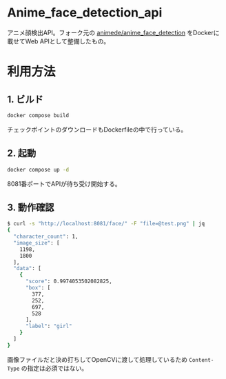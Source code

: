 # Anime_face_detection_api
アニメ顔検出API。フォーク元の [animede/anime_face_detection](https://github.com/animede/anime_face_detection) をDockerに載せてWeb APIとして整備したもの。

# 利用方法
## 1. ビルド
```sh
docker compose build
```

チェックポイントのダウンロードもDockerfileの中で行っている。

## 2. 起動
```sh
docker compose up -d
```

8081番ポートでAPIが待ち受け開始する。

## 3. 動作確認
```sh
$ curl -s "http://localhost:8081/face/" -F "file=@test.png" | jq
{
  "character_count": 1,
  "image_size": [
    1198,
    1800
  ],
  "data": [
    {
      "score": 0.9974053502082825,
      "box": [
        377,
        252,
        697,
        528
      ],
      "label": "girl"
    }
  ]
}
```

画像ファイルだと決め打ちしてOpenCVに渡して処理しているため `Content-Type` の指定は必須ではない。
